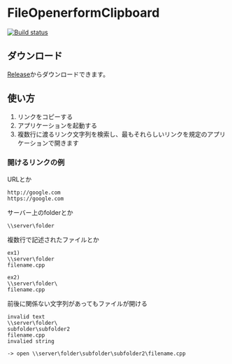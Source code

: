 FileOpenerformClipboard
=======================
[![Build status](https://ci.appveyor.com/api/projects/status/j2nm6tb7cd02gbeq?svg=true)](https://ci.appveyor.com/project/kagerouttepaso/fileopenerformclipboard)

## ダウンロード
[Release](https://github.com/kagerouttepaso/FileOpenerformClipboard/releases)からダウンロードできます。

## 使い方

1. リンクをコピーする
2. アプリケーションを起動する
3. 複数行に渡るリンク文字列を検索し、最もそれらしいリンクを規定のアプリケーションで開きます

### 開けるリンクの例

URLとか

```
http://google.com
https://google.com
```

サーバー上のfolderとか

```
\\server\folder
```

複数行で記述されたファイルとか

```
ex1)
\\server\folder
filename.cpp

ex2)
\\server\folder\
filename.cpp
```

前後に関係ない文字列があってもファイルが開ける

```
invalid text
\\server\folder\
subfolder\subfolder2
filename.cpp
invalied string

-> open \\server\folder\subfolder\subfolder2\filename.cpp
```
